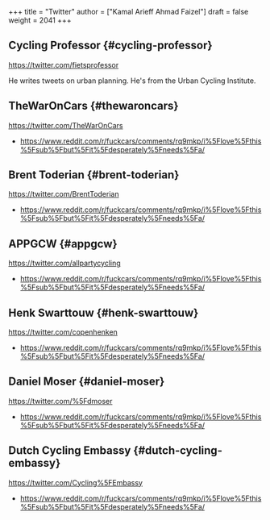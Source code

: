 +++
title = "Twitter"
author = ["Kamal Arieff Ahmad Faizel"]
draft = false
weight = 2041
+++

## Cycling Professor {#cycling-professor}

<https://twitter.com/fietsprofessor>

He writes tweets on urban planning. He's from the Urban Cycling Institute.


## TheWarOnCars {#thewaroncars}

<https://twitter.com/TheWarOnCars>

-   <https://www.reddit.com/r/fuckcars/comments/rq9mkp/i%5Flove%5Fthis%5Fsub%5Fbut%5Fit%5Fdesperately%5Fneeds%5Fa/>


## Brent Toderian {#brent-toderian}

<https://twitter.com/BrentToderian>

-   <https://www.reddit.com/r/fuckcars/comments/rq9mkp/i%5Flove%5Fthis%5Fsub%5Fbut%5Fit%5Fdesperately%5Fneeds%5Fa/>


## APPGCW {#appgcw}

<https://twitter.com/allpartycycling>

-   <https://www.reddit.com/r/fuckcars/comments/rq9mkp/i%5Flove%5Fthis%5Fsub%5Fbut%5Fit%5Fdesperately%5Fneeds%5Fa/>


## Henk Swarttouw {#henk-swarttouw}

<https://twitter.com/copenhenken>

-   <https://www.reddit.com/r/fuckcars/comments/rq9mkp/i%5Flove%5Fthis%5Fsub%5Fbut%5Fit%5Fdesperately%5Fneeds%5Fa/>


## Daniel Moser {#daniel-moser}

<https://twitter.com/%5Fdmoser>

-   <https://www.reddit.com/r/fuckcars/comments/rq9mkp/i%5Flove%5Fthis%5Fsub%5Fbut%5Fit%5Fdesperately%5Fneeds%5Fa/>


## Dutch Cycling Embassy {#dutch-cycling-embassy}

<https://twitter.com/Cycling%5FEmbassy>

-   <https://www.reddit.com/r/fuckcars/comments/rq9mkp/i%5Flove%5Fthis%5Fsub%5Fbut%5Fit%5Fdesperately%5Fneeds%5Fa/>
